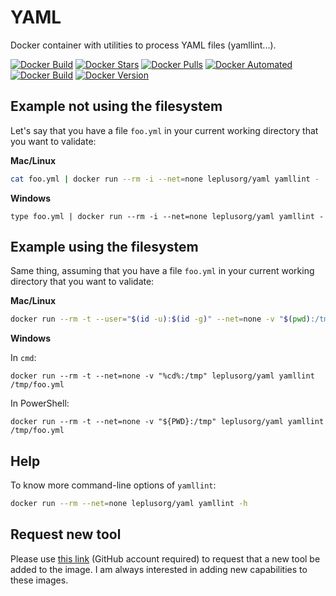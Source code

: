 # YAML

Docker container with utilities to process YAML files (yamllint...).

[![Docker Build](https://github.com/leplusorg/docker-yaml/workflows/Docker/badge.svg)](https://github.com/leplusorg/docker-yaml/actions?query=workflow:"Docker")
[![Docker Stars](https://img.shields.io/docker/stars/leplusorg/yaml)](https://hub.docker.com/r/leplusorg/yaml)
[![Docker Pulls](https://img.shields.io/docker/pulls/leplusorg/yaml)](https://hub.docker.com/r/leplusorg/yaml)
[![Docker Automated](https://img.shields.io/docker/cloud/automated/leplusorg/yaml)](https://hub.docker.com/r/leplusorg/yaml)
[![Docker Build](https://img.shields.io/docker/cloud/build/leplusorg/yaml)](https://hub.docker.com/r/leplusorg/yaml)
[![Docker Version](https://img.shields.io/docker/v/leplusorg/yaml?sort=semver)](https://hub.docker.com/r/leplusorg/yaml)

## Example not using the filesystem

Let's say that you have a file `foo.yml` in your current working directory that you want to validate:

**Mac/Linux**

```bash
cat foo.yml | docker run --rm -i --net=none leplusorg/yaml yamllint -
```

**Windows**

```batch
type foo.yml | docker run --rm -i --net=none leplusorg/yaml yamllint -
```

## Example using the filesystem

Same thing, assuming that you have a file `foo.yml` in your current working directory that you want to validate:

**Mac/Linux**

```bash
docker run --rm -t --user="$(id -u):$(id -g)" --net=none -v "$(pwd):/tmp" leplusorg/yaml yamllint /tmp/foo.yml
```

**Windows**

In `cmd`:

```batch
docker run --rm -t --net=none -v "%cd%:/tmp" leplusorg/yaml yamllint /tmp/foo.yml
```

In PowerShell:

```pwsh
docker run --rm -t --net=none -v "${PWD}:/tmp" leplusorg/yaml yamllint /tmp/foo.yml
```

## Help

To know more command-line options of `yamllint`:

```bash
docker run --rm --net=none leplusorg/yaml yamllint -h
```

## Request new tool

Please use [this link](https://github.com/leplusorg/docker-yaml/issues/new?assignees=thomasleplus&labels=enhancement&template=feature_request.md&title=%5BFEAT%5D) (GitHub account required) to request that a new tool be added to the image. I am always interested in adding new capabilities to these images.

